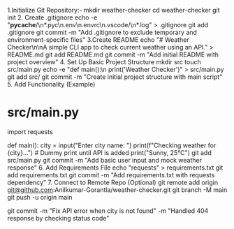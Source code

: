 1.Initialize Git Repository:-
   mkdir weather-checker
   cd weather-checker
   git init
2. Create .gitignore
  echo -e "__pycache__/\n*.pyc\n.env\n.envrc\n.vscode/\n*.log" > .gitignore
  git add .gitignore
  git commit -m "Add .gitignore to exclude temporary and environment-specific files"
3.Create README
 echo "# Weather Checker\n\nA simple CLI app to check current weather using an API." > README.md
 git add README.md
 git commit -m "Add initial README with project overview"
 4. Set Up Basic Project Structure
mkdir src
touch src/main.py
echo -e "def main():\n    print('Weather Checker')" > src/main.py
git add src/
git commit -m "Create initial project structure with main script"
5. Add Functionality (Example)
# src/main.py
import requests

def main():
    city = input("Enter city name: ")
    print(f"Checking weather for {city}...")
    # Dummy print until API is added
    print("Sunny, 25°C")
git add src/main.py
git commit -m "Add basic user input and mock weather response"
6. Add Requirements File
echo "requests" > requirements.txt
git add requirements.txt
git commit -m "Add requirements.txt with requests dependency"
7. Connect to Remote Repo (Optional)
git remote add origin git@github.com:Anilkumar-Gorantla/weather-checker.git
git branch -M main
git push -u origin main

git commit -m "Fix API error when city is not found" -m "Handled 404 response by checking status code"
